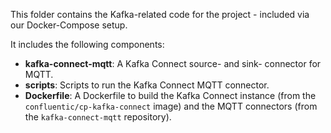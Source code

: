 This folder contains the Kafka-related code for the project - included via our Docker-Compose setup.

It includes the following components:
- **kafka-connect-mqtt**: A Kafka Connect source- and sink- connector for MQTT.
- **scripts**: Scripts to run the Kafka Connect MQTT connector.
- **Dockerfile**: A Dockerfile to build the Kafka Connect instance (from the `confluentic/cp-kafka-connect` image) and the MQTT connectors (from the `kafka-connect-mqtt` repository).
